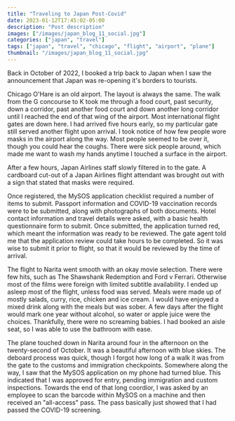 ```yaml
---
title: "Traveling to Japan Post-Covid"
date: 2023-01-12T17:45:02-05:00
description: "Post description"
images: ["/images/japan_blog_11_social.jpg"]
categories: ["japan", "travel"]
tags: ["japan", "travel", "chicago", "flight", "airport", "plane"]
thumbnail: "/images/japan_blog_11_social.jpg"
---
```


Back in October of 2022, I booked a trip back to Japan when I saw the announcement that Japan was re-opening it's borders to tourists.

Chicago O'Hare is an old airport. The layout is always the same. The walk from the G concourse to K took me through a food court, past security, down a corridor, past another food court and down another long corridor until I reached the end of that wing of the airport. Most international flight gates are down here. I had arrived five hours early, so my particular gate still served another flight upon arrival. I took notice of how few people wore masks in the airport along the way. Most people seemed to be over it, though you could hear the coughs. There were sick people around, which made me want to wash my hands anytime I touched a surface in the airport.

After a few hours, Japan Airlines staff slowly filtered in to the gate. A cardboard cut-out of a Japan Airlines flight attendant was brought out with a sign that stated that masks were required.

Once registered, the MySOS application checklist required a number of items to submit. Passport information and COVID-19 vaccination records were to be submitted, along with photographs of both documents. Hotel contact information and travel details were asked, with a basic health questionnaire form to submit. Once submitted, the application turned red, which meant the information was ready to be reviewed. The gate agent told me that the application review could take hours to be completed. So it was wise to submit it prior to flight, so that it would be reviewed by the time of arrival.

The flight to Narita went smooth with an okay movie selection. There were few hits, such as The Shawshank Redemption and Ford v Ferrari. Otherwise most of the films were foreign with limited subtitle availability. I ended up asleep most of the flight, unless food was served. Meals were made up of mostly salads, curry, rice, chicken and ice cream. I would have enjoyed a mixed drink along with the meals but was sober. A few days after the flight would mark one year without alcohol, so water or apple juice were the choices. Thankfully, there were no screaming babies. I had booked an aisle seat, so I was able to use the bathroom with ease.

The plane touched down in Narita around four in the afternoon on the twenty-second of October. It was a beautiful afternoon with blue skies. The deboard process was quick, though I forgot how long of a walk it was from the gate to the customs and immigration checkpoints. Somewhere along the way, I saw that the MySOS application on my phone had turned blue. This indicated that I was approved for entry, pending immigration and custom inspections. Towards the end of that long coordior, I was asked by an employee to scan the barcode within MySOS on a machine and then received an "all-access" pass. The pass basically just showed that I had passed the COVID-19 screening.
